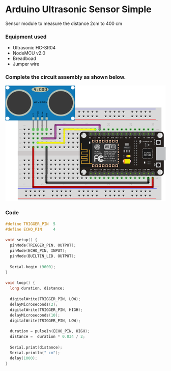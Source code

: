 # Arduino Ultrasonic Sensor Simple
    
Sensor module to measure the distance 2cm to 400 cm

### Equipment used

* Ultrasonic HC-SR04
* NodeMCU  v2.0
* Breadboad
* Jumper wire

### Complete the circuit assembly as shown below.
![alt text](.github/esp-sr04.png)

### Code
```c
#define TRIGGER_PIN  5
#define ECHO_PIN     4

void setup() {
  pinMode(TRIGGER_PIN, OUTPUT);
  pinMode(ECHO_PIN, INPUT);
  pinMode(BUILTIN_LED, OUTPUT);

  Serial.begin (9600);
}

void loop() {
  long duration, distance;

  digitalWrite(TRIGGER_PIN, LOW);
  delayMicroseconds(2);
  digitalWrite(TRIGGER_PIN, HIGH);
  delayMicroseconds(10);
  digitalWrite(TRIGGER_PIN, LOW);

  duration = pulseIn(ECHO_PIN, HIGH);
  distance =  duration * 0.034 / 2;

  Serial.print(distance);
  Serial.println(" cm");
  delay(1000);
}
```